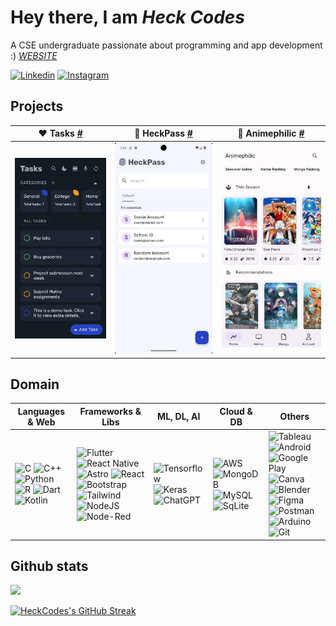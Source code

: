 # Hey there, I am *Heck Codes*

A CSE undergraduate passionate about programming and app development :) [*WEBSITE*](https://heck-codes.web.app)

[![Linkedin](https://img.shields.io/badge/LinkedIn-0077B5?style=for-the-badge&logo=linkedin&logoColor=white)](https://www.linkedin.com/in/chandramauli-shastri)
[![Instagram](https://img.shields.io/badge/Instagram-7D4698?style=for-the-badge&logo=instagram&logoColor=white)](https://www.instagram.com/insides_voice)


## Projects

|❤️ Tasks [#](https://github.com/HeckCodes/tasks-public/releases/)|🧡 HeckPass [#](https://github.com/HeckCodes/passwordmanager/releases)|💜 Animephilic [#](https://github.com/HeckCodes/animephilic/releases/)|
|---|---|---|
|<img src="https://github.com/HeckCodes/tasks-public/blob/main/screenshots/main_screen/Screenshot_20220120-154426.png" width="200" alt="Add task dark mode">|<img src="https://github.com/HeckCodes/passwordmanager/blob/main/screenshots/Screenshot_1708726955.png" width="200" alt="homepage">|<img src="https://github.com/HeckCodes/animephilic/blob/main/screenshots/home_recommendation.jpg#1" width="200" alt="home_recommendation">|

## Domain

|Languages & Web|Frameworks & Libs|ML, DL, AI|Cloud & DB|Others|
|---|---|---|---|---|
|![C](https://img.shields.io/badge/c-%2300599C.svg?style=for-the-badge&logo=c&logoColor=white) ![C++](https://img.shields.io/badge/C%2B%2B-00599C?style=for-the-badge&logo=c%2B%2B&logoColor=white) ![Python](https://img.shields.io/badge/Python-FFD43B?style=for-the-badge&logo=python&logoColor=blue) ![R](https://img.shields.io/badge/R-276DC3?style=for-the-badge&logo=r&logoColor=white) ![Dart](https://img.shields.io/badge/Dart-0175C2?style=for-the-badge&logo=dart&logoColor=white) ![Kotlin](https://img.shields.io/badge/Kotlin-B125EA&style=for-the-badge&logo=kotlin&logoColor=white) |![Flutter](https://img.shields.io/badge/Flutter-02569B?style=for-the-badge&logo=flutter&logoColor=white) ![React Native](https://img.shields.io/badge/React_Native-20232A?style=for-the-badge&logo=react&logoColor=61DAFB) ![Astro](https://img.shields.io/badge/Astro-0C1222?style=for-the-badge&logo=astro&logoColor=FDFDFE) ![React](https://img.shields.io/badge/React-20232A?style=for-the-badge&logo=react&logoColor=61DAFB) ![Bootstrap](https://img.shields.io/badge/Bootstrap-563D7C?style=for-the-badge&logo=bootstrap&logoColor=white) ![Tailwind](https://img.shields.io/badge/Tailwind_CSS-38B2AC?style=for-the-badge&logo=tailwind-css&logoColor=white) ![NodeJS](https://img.shields.io/badge/Node%20js-339933?style=for-the-badge&logo=nodedotjs&logoColor=white)  ![Node-Red](https://img.shields.io/badge/Node--Red-8F0000?style=for-the-badge&logo=nodered&logoColor=white)|![Tensorflow](https://img.shields.io/badge/TensorFlow-FF6F00?style=for-the-badge&logo=tensorflow&logoColor=white) ![Keras](https://img.shields.io/badge/Keras-FF0000?style=for-the-badge&logo=keras&logoColor=white) ![ChatGPT](https://img.shields.io/badge/ChatGPT-74aa9c?style=for-the-badge&logo=openai&logoColor=white)|![AWS](https://img.shields.io/badge/Amazon_AWS-FF9900?style=for-the-badge&logo=amazonaws&logoColor=white) ![MongoDB](https://img.shields.io/badge/MongoDB-4EA94B?style=for-the-badge&logo=mongodb&logoColor=white) ![MySQL](https://img.shields.io/badge/MySQL-005C84?style=for-the-badge&logo=mysql&logoColor=white) ![SqLite](https://img.shields.io/badge/Sqlite-003B57?style=for-the-badge&logo=sqlite&logoColor=white)|![Tableau](https://img.shields.io/badge/Tableau-E97627?style=for-the-badge&logo=Tableau&logoColor=white) ![Android](https://img.shields.io/badge/Android-3DDC84?style=for-the-badge&logo=android&logoColor=white) ![Google Play](https://img.shields.io/badge/Google_Play-414141?style=for-the-badge&logo=google-play&logoColor=white) ![Canva](https://img.shields.io/badge/Canva-%2300C4CC.svg?&style=for-the-badge&logo=Canva&logoColor=white) ![Blender](https://img.shields.io/badge/blender-%23F5792A.svg?style=for-the-badge&logo=blender&logoColor=white) ![Figma](https://img.shields.io/badge/Figma-F24E1E?style=for-the-badge&logo=figma&logoColor=white) ![Postman](https://img.shields.io/badge/Postman-FF6C37?style=for-the-badge&logo=Postman&logoColor=white) ![Arduino](https://img.shields.io/badge/Arduino-00979D?style=for-the-badge&logo=Arduino&logoColor=white) ![Git](https://img.shields.io/badge/GIT-E44C30?style=for-the-badge&logo=git&logoColor=white)|

## Github stats

<img src='https://komarev.com/ghpvc/?username=HeckCodes&color=blueviolet' />

[![HeckCodes's GitHub Streak](https://github-readme-streak-stats.herokuapp.com?user=HeckCodes&theme=tokyonight)](https://git.io/streak-stats)
